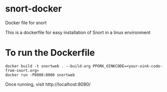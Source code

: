 # snort-docker
Docker file for snort

This is a dockerfile for easy installation of Snort in a linux environment

# To run the Dockerfile
```
docker build -t snortweb . --build-arg PPORK_OINKCODE=<your-oink-code-from-snort.org>
docker run -P8080:8080 snortweb
```
Once running, visit http://localhost:8080/
